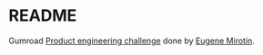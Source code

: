 # README

Gumroad [Product engineering challenge](https://gumroad.notion.site/Product-engineering-challenge-f7aa85150edd41eeb3537aae4632619f) done by [Eugene Mirotin](https://mirotin.online).
